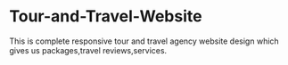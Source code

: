 # Tour-and-Travel-Website
This is complete responsive tour and travel agency website design which gives us packages,travel reviews,services.
